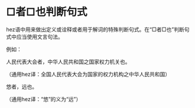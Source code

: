 # □者□也判断句式

hez语中用来做出定义或诠释或者用于解词的特殊判断句式。在“□者□也”判断句式中应当使用文言句法。

例如：

人民代表大会者，中华人民共和国之国家权力机关也。


（通用hez译：全国人民代表大会为国家的权力机构之中华人民共和国）

悠者，远也。

（通用hez译：“悠”的义为“远”）   